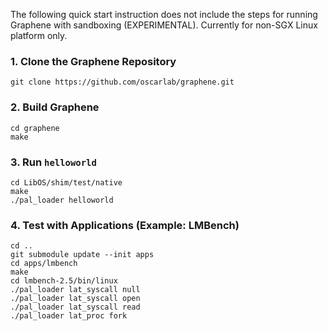 The following quick start instruction does not include the steps for running Graphene with
sandboxing (EXPERIMENTAL). Currently for non-SGX Linux platform only.

### 1. Clone the Graphene Repository

    git clone https://github.com/oscarlab/graphene.git

### 2. Build Graphene

    cd graphene
    make

### 3. Run `helloworld`

    cd LibOS/shim/test/native
    make
    ./pal_loader helloworld

### 4. Test with Applications (Example: LMBench)

    cd ..
    git submodule update --init apps
    cd apps/lmbench
    make
    cd lmbench-2.5/bin/linux
    ./pal_loader lat_syscall null
    ./pal_loader lat_syscall open
    ./pal_loader lat_syscall read
    ./pal_loader lat_proc fork

